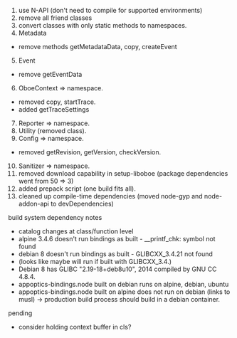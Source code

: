 1. use N-API (don't need to compile for supported environments)
2. remove all friend classes
3. convert classes with only static methods to namespaces.
4. Metadata
  - remove methods getMetadataData, copy, createEvent
5. Event
  - remove getEventData
6. OboeContext => namespace.
  - removed copy, startTrace.
  - added getTraceSettings
7. Reporter => namespace.
8. Utility (removed class).
9. Config => namespace.
  - removed getRevision, getVersion, checkVersion.
10. Sanitizer => namespace.
11. removed download capability in setup-liboboe (package dependencies went from 50 => 3)
12. added prepack script (one build fits all).
13. cleaned up compile-time dependencies (moved node-gyp and node-addon-api to devDependencies)


build system dependency notes
- catalog changes at class/function level
- alpine 3.4.6 doesn't run bindings as built - __printf_chk: symbol not found
- debian 8 doesn't run bindings as built - GLIBCXX_3.4.21 not found
-  (looks like maybe will run if built with GLIBCXX_3.4.)
-  Debian 8 has GLIBC "2.19-18+deb8u10", 2014 compiled by GNU CC 4.8.4.
- appoptics-bindings.node built on debian runs on alpine, debian, ubuntu
- appoptics-bindings.node built on alpine does not run on debian (links to musl)
-> production build process should build in a debian container.

pending
- consider holding context buffer in cls?
